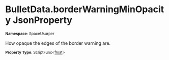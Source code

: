 # BulletData.borderWarningMinOpacity JsonProperty

<small>**Namespace**: SpaceUsurper</small>

How opaque the edges of the border warning are.

<small>**Property Type**: ScriptFunc&lt;[float](https://docs.microsoft.com/en-us/dotnet/api/system.single?view=netframework-4.5)&gt;</small>

